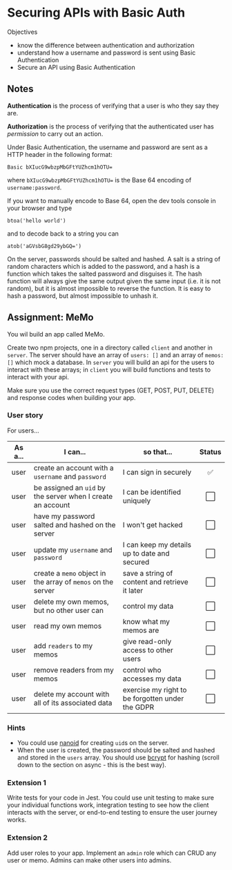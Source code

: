 # Securing APIs with Basic Auth

Objectives
- know the difference between authentication and authorization
- understand how a username and password is sent using Basic Authentication
- Secure an API using Basic Authentication

## Notes

**Authentication** is the process of verifying that a user is who they say they are.

**Authorization** is the process of verifying that the authenticated user has *permission* to carry out an action.

Under Basic Authentication, the username and password are sent as a HTTP header in the following format:
```
Basic bXIucG9wbzpMbGFtYUZhcm1hOTU=
```
where `bXIucG9wbzpMbGFtYUZhcm1hOTU=` is the Base 64 encoding of `username:password`.

If you want to manually encode to Base 64, open the dev tools console in your browser and type
```
btoa('hello world')
```
and to decode back to a string you can
```
atob('aGVsbG8gd29ybGQ=')
```

On the server, passwords should be salted and hashed. A salt is a string of random characters which is added to the password, and a hash is a function which takes the salted password and disguises it. The hash function will always give the same output given the same input (i.e. it is not random), but it is almost impossible to reverse the function. It is easy to hash a password, but almost impossible to unhash it.

## Assignment: MeMo

You wil build an app called MeMo.

Create two npm projects, one in a directory called `client` and another in `server`. The server should have an array of `users: []` and an array of `memos: []` which mock a database. In `server` you will build an api for the users to interact with these arrays; in `client` you will build functions and tests to interact with your api.

Make sure you use the correct request types (GET, POST, PUT, DELETE) and response codes when building your app.

### User story

For users...

| As a... | I can... | so that... | Status |
| :---: | --- | --- | :---: |
| user | create an account with a `username` and `password` | I can sign in securely | :white_check_mark: |
| user | be assigned an `uid` by the server when I create an account | I can be identified uniquely | :white_large_square: |
| user | have my password salted and hashed on the server | I won't get hacked | :white_large_square: |
| user | update my `username` and `password` | I can keep my details up to date and secured | :white_large_square: |
| user | create a `memo` object in the array of `memos` on the server | save a string of content and retrieve it later | :white_large_square: |
| user | delete my own memos, but no other user can | control my data | :white_large_square: |
| user | read my own memos | know what my memos are | :white_large_square: |
| user | add `readers` to my memos | give read-only access to other users | :white_large_square: |
| user | remove readers from my memos | control who accesses my data | :white_large_square: |
| user | delete my account with all of its associated data | exercise my right to be forgotten under the GDPR | :white_large_square: |

### Hints

 - You could use [nanoid](https://www.npmjs.com/package/nanoid) for creating `uid`s on the server.
 - When the user is created, the password should be salted and hashed and stored in the `users` array. You should use [bcrypt](https://www.npmjs.com/package/bcrypt) for hashing (scroll down to the section on async - this is the best way).

### Extension 1

Write tests for your code in Jest. You could use unit testing to make sure your individual functions work, integration testing to see how the client interacts with the server, or end-to-end testing to ensure the user journey works.

### Extension 2

Add user roles to your app. Implement an `admin` role which can CRUD any user or memo. Admins can make other users into admins.
